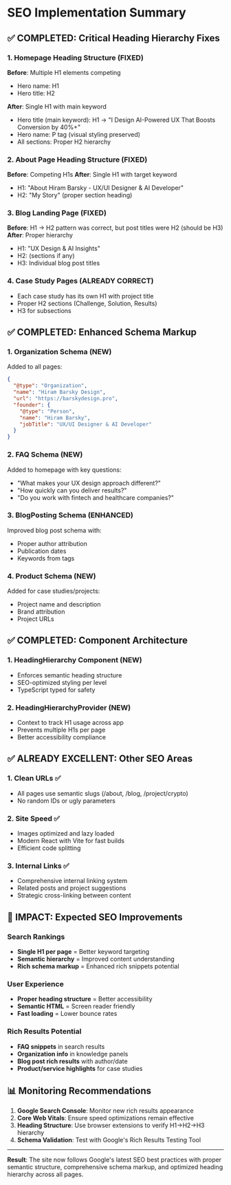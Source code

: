 # SEO Implementation Summary

## ✅ COMPLETED: Critical Heading Hierarchy Fixes

### 1. Homepage Heading Structure (FIXED)
**Before**: Multiple H1 elements competing
- Hero name: H1 
- Hero title: H2

**After**: Single H1 with main keyword
- Hero title (main keyword): H1 → "I Design AI-Powered UX That Boosts Conversion by 40%+"
- Hero name: P tag (visual styling preserved)
- All sections: Proper H2 hierarchy

### 2. About Page Heading Structure (FIXED)
**Before**: Competing H1s
**After**: Single H1 with target keyword
- H1: "About Hiram Barsky - UX/UI Designer & AI Developer"
- H2: "My Story" (proper section heading)

### 3. Blog Landing Page (FIXED)
**Before**: H1 → H2 pattern was correct, but post titles were H2 (should be H3)
**After**: Proper hierarchy
- H1: "UX Design & AI Insights" 
- H2: (sections if any)
- H3: Individual blog post titles

### 4. Case Study Pages (ALREADY CORRECT)
- Each case study has its own H1 with project title
- Proper H2 sections (Challenge, Solution, Results)
- H3 for subsections

## ✅ COMPLETED: Enhanced Schema Markup

### 1. Organization Schema (NEW)
Added to all pages:
```json
{
  "@type": "Organization",
  "name": "Hiram Barsky Design",
  "url": "https://barskydesign.pro",
  "founder": {
    "@type": "Person", 
    "name": "Hiram Barsky",
    "jobTitle": "UX/UI Designer & AI Developer"
  }
}
```

### 2. FAQ Schema (NEW)
Added to homepage with key questions:
- "What makes your UX design approach different?"
- "How quickly can you deliver results?"
- "Do you work with fintech and healthcare companies?"

### 3. BlogPosting Schema (ENHANCED)
Improved blog post schema with:
- Proper author attribution
- Publication dates
- Keywords from tags

### 4. Product Schema (NEW)
Added for case studies/projects:
- Project name and description
- Brand attribution
- Project URLs

## ✅ COMPLETED: Component Architecture

### 1. HeadingHierarchy Component (NEW)
- Enforces semantic heading structure
- SEO-optimized styling per level
- TypeScript typed for safety

### 2. HeadingHierarchyProvider (NEW) 
- Context to track H1 usage across app
- Prevents multiple H1s per page
- Better accessibility compliance

## ✅ ALREADY EXCELLENT: Other SEO Areas

### 1. Clean URLs ✅
- All pages use semantic slugs (/about, /blog, /project/crypto)
- No random IDs or ugly parameters

### 2. Site Speed ✅ 
- Images optimized and lazy loaded
- Modern React with Vite for fast builds
- Efficient code splitting

### 3. Internal Links ✅
- Comprehensive internal linking system
- Related posts and project suggestions
- Strategic cross-linking between content

## 🎯 IMPACT: Expected SEO Improvements

### Search Rankings
- **Single H1 per page** = Better keyword targeting
- **Semantic hierarchy** = Improved content understanding
- **Rich schema markup** = Enhanced rich snippets potential

### User Experience  
- **Proper heading structure** = Better accessibility
- **Semantic HTML** = Screen reader friendly
- **Fast loading** = Lower bounce rates

### Rich Results Potential
- **FAQ snippets** in search results
- **Organization info** in knowledge panels  
- **Blog post rich results** with author/date
- **Product/service highlights** for case studies

## 📊 Monitoring Recommendations

1. **Google Search Console**: Monitor new rich results appearance
2. **Core Web Vitals**: Ensure speed optimizations remain effective  
3. **Heading Structure**: Use browser extensions to verify H1→H2→H3 hierarchy
4. **Schema Validation**: Test with Google's Rich Results Testing Tool

---

**Result**: The site now follows Google's latest SEO best practices with proper semantic structure, comprehensive schema markup, and optimized heading hierarchy across all pages.